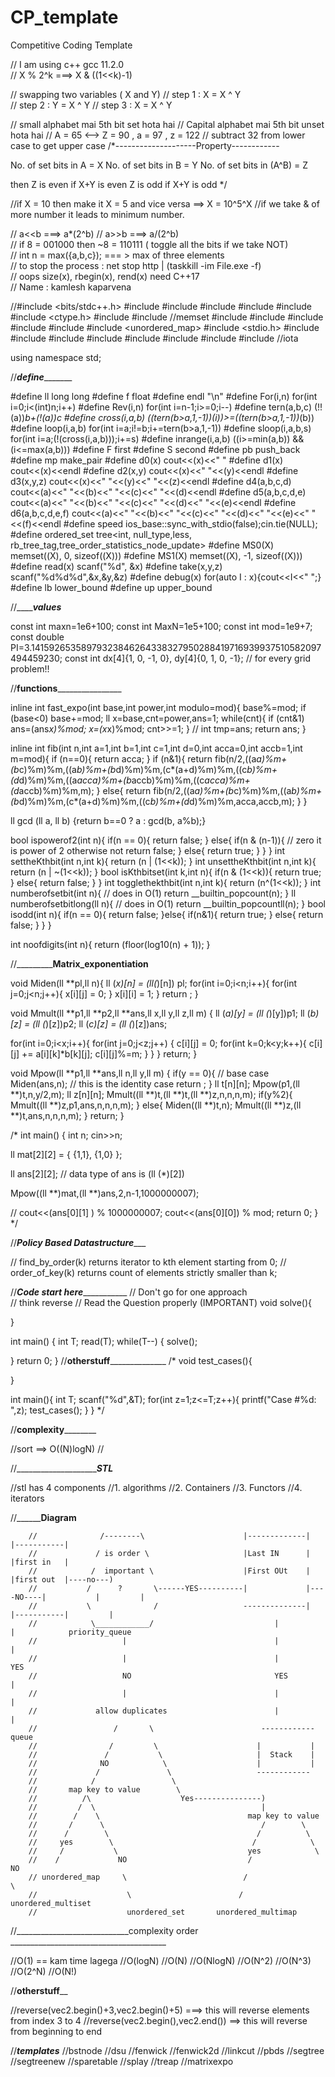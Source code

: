 # CP_template
Competitive Coding Template
<br>

// I am using c++ gcc 11.2.0       
// X % 2^k ===> X & ((1<<k)-1)

// swapping two variables ( X and Y)
// step 1 : X = X ^ Y       
// step 2 : Y = X ^ Y
// step 3 : X = X ^ Y

// small alphabet mai 5th bit set hota hai 
// Capital alphabet mai 5th bit unset hota hai
// A = 65 <--> Z = 90 , a = 97 , z = 122 
// subtract 32 from lower case to get upper case
/*--------------------Property------------

No. of set bits in A  = X 
No. of set bits in B = Y
No. of set bits in (A^B) = Z

then Z is even if X+Y  is even
     Z is odd if X+Y is odd
*/   

//if X = 10 then make it X = 5 and vice versa ==> X = 10^5^X
//if we take & of more number it leads to minimum number.

// a<<b ===> a*(2^b)
// a>>b ===> a/(2^b)   
// if 8 = 001000 then ~8 = 110111 ( toggle all the bits if we take NOT)      
// int n = max({a,b,c});  === > max of three elements        
// to stop the process : net stop http | (taskkill -im File.exe -f)       
// oops size(x), rbegin(x), rend(x) need C++17        
// Name : kamlesh kaparvena 


//#include <bits/stdc++.h>
#include <cstdio>
#include <iostream>
#include <vector>
#include <algorithm>
#include <string>
#include <ctype.h>
#include <queue>
#include <cstring>  //memset
#include <set>
#include <bitset>
#include <map>
#include <chrono>
#include <random>
#include <unordered_map>
#include <stdio.h>
#include <cassert>
#include <climits>
#include <cmath>
#include <complex>
#include <functional>
#include <iomanip>
#include <array>
#include <numeric>    //iota

using namespace std;


//_______________________________________define______________________________________________

#define ll long long 
#define f float
#define endl "\n"
#define For(i,n) for(int i=0;i<(int)n;i++)
#define Rev(i,n) for(int i=n-1;i>=0;i--)
#define tern(a,b,c) (!!(a))*b+(!(a))*c
#define cross(i,a,b) ((tern(b>a,1,-1))*(i))>=((tern(b>a,1,-1))*(b))
#define loop(i,a,b) for(int i=a;i!=b;i+=tern(b>a,1,-1))
#define sloop(i,a,b,s) for(int i=a;(!(cross(i,a,b)));i+=s)
#define inrange(i,a,b) ((i>=min(a,b)) && (i<=max(a,b)))
#define F first
#define S second
#define pb push_back
#define mp make_pair
#define d0(x) cout<<(x)<<" "
#define d1(x) cout<<(x)<<endl
#define d2(x,y) cout<<(x)<<" "<<(y)<<endl
#define d3(x,y,z) cout<<(x)<<" "<<(y)<<" "<<(z)<<endl
#define d4(a,b,c,d) cout<<(a)<<" "<<(b)<<" "<<(c)<<" "<<(d)<<endl
#define d5(a,b,c,d,e) cout<<(a)<<" "<<(b)<<" "<<(c)<<" "<<(d)<<" "<<(e)<<endl
#define d6(a,b,c,d,e,f) cout<<(a)<<" "<<(b)<<" "<<(c)<<" "<<(d)<<" "<<(e)<<" "<<(f)<<endl
#define speed ios_base::sync_with_stdio(false);cin.tie(NULL);
#define ordered_set tree<int, null_type,less<int>, rb_tree_tag,tree_order_statistics_node_update>
#define MS0(X) memset((X), 0, sizeof((X)))
#define MS1(X) memset((X), -1, sizeof((X)))
#define read(x) scanf("%d", &x)
#define take(x,y,z) scanf("%d%d%d",&x,&y,&z)
#define debug(x) for(auto I : x){cout<<I<<" ";}
#define lb lower_bound
#define up upper_bound

//_________________________________________values_____________________________________

const int maxn=1e6+100;
const int MaxN=1e5+100;
const int mod=1e9+7;
const double PI=3.14159265358979323846264338327950288419716939937510582097494459230;
const int dx[4]{1, 0, -1, 0}, dy[4]{0, 1, 0, -1};  // for every grid problem!!

//______________________________functions______________________________________________

inline int fast_expo(int base,int power,int modulo=mod){
    base%=mod;
    if (base<0) base+=mod;
    ll x=base,cnt=power,ans=1;
    while(cnt){
        if (cnt&1) ans=(ans*x)%mod;
        x=(x*x)%mod;
        cnt>>=1;
    }
    // int tmp=ans;
    return ans;
}

inline int fib(int n,int a=1,int b=1,int c=1,int d=0,int acca=0,int accb=1,int m=mod){
    if (n==0){ 
    return acca;
    }
    if (n&1){
    return fib(n/2,((a*a)%m+(b*c)%m)%m,((a*b)%m+(b*d)%m)%m,(c*(a+d)%m)%m,((c*b)%m+(d*d)%m)%m,((a*acca)%m+(b*accb)%m)%m,((c*acca)%m+(d*accb)%m)%m,m);
    }
    else{
    return fib(n/2,((a*a)%m+(b*c)%m)%m,((a*b)%m+(b*d)%m)%m,(c*(a+d)%m)%m,((c*b)%m+(d*d)%m)%m,acca,accb,m);
    }
}

ll gcd (ll a, ll b) {return b==0 ? a : gcd(b, a%b);}

bool ispowerof2(int n){
    if(n == 0){
      return false;
    }
    else{
      if(n & (n-1)){      // zero it is power of 2 otherwise not
        return false;
      }
      else{
        return true;
      }
    }
}
int settheKthbit(int n,int k){
    return (n | (1<<k));
}
int unsettheKthbit(int n,int k){
    return (n | ~(1<<k));
}
bool isKthbitset(int k,int n){
    if(n & (1<<k)){
      return true;
    }
    else{
      return false;
    }
}
int togglethekthbit(int n,int k){
    return (n^(1<<k));
}
int numberofsetbit(int n){   // does in O(1)
    return __builtin_popcount(n);
}
ll numberofsetbitlong(ll n){   // does in O(1)
    return __builtin_popcountll(n);
}
bool isodd(int n){
  if(n == 0){
    return false;
  }else{
    if(n&1){
       return true;
    }
    else{
       return false;
    }
  }
}

int noofdigits(int n){
    return (floor(log10(n) + 1));
}



//_________________________________________Matrix_exponentiation________________________________

void Miden(ll **pl,ll n){
  ll (*x)[n] = (ll(*)[n]) pl;
  for(int i=0;i<n;i++){
         for(int j=0;j<n;j++){
            x[i][j] = 0;
         }
         x[i][i] = 1; 
  }
  return ;
}

void Mmult(ll **p1,ll **p2,ll **ans,ll x,ll y,ll z,ll m)
{
   ll (*a)[y] = (ll (*)[y])p1;
   ll (*b)[z] = (ll (*)[z])p2;
   ll (*c)[z] = (ll (*)[z])ans;

   for(int i=0;i<x;i++){
     for(int j=0;j<z;j++)
     {
      c[i][j] = 0;
      for(int k=0;k<y;k++){
        c[i][j] += a[i][k]*b[k][j];
        c[i][j]%=m;
      }
     }
   }
   return;
}


 void Mpow(ll **p1,ll **ans,ll n,ll y,ll m)
{
   if(y  == 0){         // base case
     Miden(ans,n);    // this is the identity case
     return ;
   }
   ll t[n][n];
   Mpow(p1,(ll **)t,n,y/2,m);
   ll z[n][n];
   Mmult((ll **)t,(ll **)t,(ll **)z,n,n,n,m);
   if(y%2){
    Mmult((ll **)z,p1,ans,n,n,n,m);
   }
   else{
    Miden((ll **)t,n);
    Mmult((ll **)z,(ll **)t,ans,n,n,n,m);
   }
   return;
}

/* int main()
{
  int n;
  cin>>n;

  ll mat[2][2] = {
    {1,1},
    {1,0}
  };

  ll ans[2][2];
  // data type of ans is (ll (*)[2])

  Mpow((ll **)mat,(ll **)ans,2,n-1,1000000007);

  // cout<<(ans[0][1] ) % 1000000007;
  cout<<(ans[0][0]) % mod; 
 return 0;
} */

//_________________________________________Policy Based Datastructure____________________________________________

// find_by_order(k)  returns iterator to kth element starting from 0;
// order_of_key(k) returns count of elements strictly smaller than k;


//_______________________________________Code start here__________________________________________________
// Don't go for one approach  
// think reverse
// Read the Question properly (IMPORTANT)
void solve(){
     
     

}


int main()
{
  int T; 
  read(T);
  while(T--)
  {
    solve();

  }
 return 0;
}
//______________________________________otherstuff____________________________________________________
/*
void test_cases(){
    
}

int main(){
    int T; scanf("%d",&T);
    for(int z=1;z<=T;z++){
    printf("Case #%d: ",z);
    test_cases();
    }
}
*/

//____________________________________complexity____________________________________________

//sort ==> O((N)logN)
//



//_____________________________________________STL_________________________

//stl has 4 components
//1. algorithms
//2. Containers
//3. Functors
//4. iterators






//____________________________________Diagram______________________________


                  

                                                                     
        //              /--------\                      |-------------|          |-----------|
        //             / is order \                     |Last IN      |          |first in   |
        //            /  important \                    |First OUt    |          |first out  |----no---) 
        //           /      ?       \------YES----------|             |----NO----|           |         |
        //           \              /                   --------------|          |-----------|         |
        //            \____________/                           |                         |            priority_queue   
        //                   |                                 |                         |        
        //                   |                                 |                        YES 
        //                   NO                                YES                       |
        //                   |                                 |                         |
        //             allow duplicates                        |                         | 
        //                 /       \                        ------------               queue
        //                /         \                      |           |
        //               /           \                     |  Stack    |       
        //              NO            \                    |           |
        //             /               \                   ------------
        //            /                 \ 
        //       map key to value        \
        //          /\                    Yes---------------) 
        //         /  \                                     |
        //        /    \                                 map key to value
        //       /      \                                   /        \
        //      /        \                                 /          \ 
        //     yes        \                               /            \
        //     /           \                             yes            \
        //    /             NO                           /               NO
        // unordered_map     \                          /                 \
        //                    \                        /                  unordered_multiset
        //                    unordered_set       unordered_multimap



//____________________________complexity order _______________________________________

//O(1) == kam time lagega
//O(logN)
//O(N)
//O(NlogN)
//O(N^2)
//O(N^3)
//O(2^N)
//O(N!)

//______________________________________otherstuff________________________________________

//reverse(vec2.begin()+3,vec2.begin()+5) ===> this will reverse elements from index 3 to 4
//reverse(vec2.begin(),vec2.end()) ==> this will reverse from beginning to end

//_____________________________________templates_____________________________________
//bstnode
//dsu
//fenwick
//fenwick2d
//linkcut
//pbds
//segtree
//segtreenew
//sparetable
//splay
//treap
//matrixexpo
